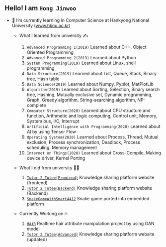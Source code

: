 ## Hello! I am `Hong Jinwoo`


- 🌱 I’m currently learning in Computer Science at Hankyong National University (www.hknu.ac.kr)
  - What I learned from university ✍️
    1. `Advanced Programming 1(2019)` Learned about C++, Object Oriented Programming
    2. `Advanced Programming 2(2019)` Learned about Python
    3. `System Programming(2019)` Learned about Linux, shell programming
    4. `Data Structure(2019)` Learned about List, Queue, Stack, Binary tree, Hash table
    5. `Data Science(2019)` Learned about Numpy, Pyplot, MatPlotLib
    6. `Algorithm(2019)` Learned about Sorting, Selection, Binary search tree, Hashing, Mutually exclusive set, Dynamic programming, Graph, Greedy algorithm, String-searching algorithm, NP-complete
    7. `Computer Structure(2020)` Learned about CPU structure and function, Arithmetic and logic computing, Control unit, Memory, System bus, I/O, Interrupt
    8. `Artificial Intelligence with Programming(2020)` Learned about AI by using Tensor Flow
    9. `Operating System(2020)` Learned about Process, Thread, Mutual exclusion, Process synchronization, Deadlock, Process scheduling, Memory management
    10. `Internet on Things(2020)` Learned about Cross-Compile, Making device driver, Kernel Porting
  
  
  
  
  - What I did from university  🧑‍💻
    1. [`Tutor 2 Tutee(Frontend)`](https://github.com/jinwoo1225/Tutor2Tutee) Knowledge sharing platform website (frontend)
    2. [`Tutor 2 Tutee(Backend)`](https://github.com/WooSeob/pbl3-server-side) Knowledge sharing platform website (Backend)
    3. [`SnakeGameWithSmart4412`](https://github.com/jinwoo1225/SnakeGameWithSmart4412) Snake game ported into embedded platform
        
  

  - Currently Working on 🔥
    1. [`HAiR`](https://github.com/2021-HKNU-CD/HAiR) Realtime hair attribute manipulation project by using GAN model
    2. [`Tutor 2 Tutee(Advanced)`](https://github.com/jinwoo1225/Tutor2Tutee-Advanced) Knowledge sharing platform website (updated)
  
<!--
**jinwoo1225/jinwoo1225** is a ✨ _special_ ✨ repository because its `README.md` (this file) appears on your GitHub profile.

Here are some ideas to get you started:

- 🔭 I’m currently working on ...

- 👯 I’m looking to collaborate on ...
- 🤔 I’m looking for help with ...
- 💬 Ask me about ...
- 📫 How to reach me: ...
- 😄 Pronouns: ...
- ⚡ Fun fact: ...
-->
